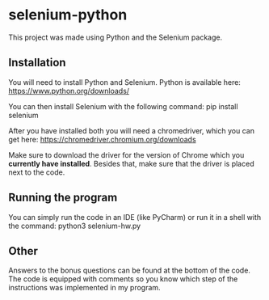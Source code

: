 # selenium-python
This project was made using Python and the Selenium package.

## Installation
You will need to install Python and Selenium.
Python is available here: https://www.python.org/downloads/

You can then install Selenium with the following command: pip install selenium

After you have installed both you will need a chromedriver, which you can get here: https://chromedriver.chromium.org/downloads

Make sure to download the driver for the version of Chrome which you **currently have installed**. Besides that, make sure that the driver is placed next to the code.

## Running the program
You can simply run the code in an IDE (like PyCharm) or run it in a shell with the command: python3 selenium-hw.py

## Other
Answers to the bonus questions can be found at the bottom of the code.
The code is equipped with comments so you know which step of the instructions was implemented in my program.
